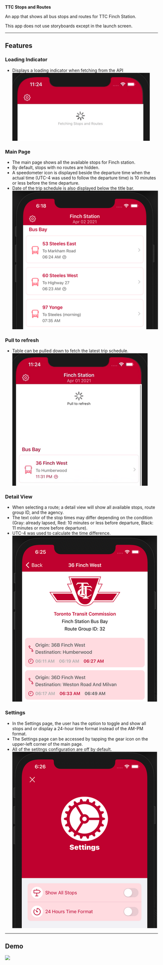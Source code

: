 **TTC Stops and Routes**

An app that shows all bus stops and routes for TTC Finch Station.

This app does not use storyboards except in the launch screen.   

---

## Features

### Loading Indicator  
- Displays a loading indicator when fetching from the API  
![](/Previews/first-fetch.png)  

### Main Page  
- The main page shows all the available stops for Finch station.  
- By default, stops with no routes are hidden.  
- A speedometer icon is displayed beside the departure time when the actual time (UTC-4 was used to follow the departure time) is 10 minutes or less before the time departure.  
- Date of the trip schedule is also displayed below the title bar.  
![](/Previews/stops-routes.png)  

### Pull to refresh  
- Table can be pulled down to fetch the latest trip schedule.  
![](/Previews/pull-reload.png)  

### Detail View  
- When selecting a route; a detail view will show all available stops, route group ID, and the agency.  
- The text color of the stop times may differ depending on the condition (Gray: already lapsed, Red: 10 minutes or less before departure, Black: 11 minutes or more before departure).  
- UTC-4 was used to calculate the time difference.
![](/Previews/detail-view.png)  

### Settings
- In the Settings page, the user has the option to toggle and show all stops and or display a 24-hour time format instead of the AM-PM format.  
- The Settings page can be accessed by tapping the gear icon on the upper-left corner of the main page.  
- All of the setitngs configuration are off by default.  
![](/Previews/settings.png)  

---

## Demo

![](/Previews/preview.gif)
